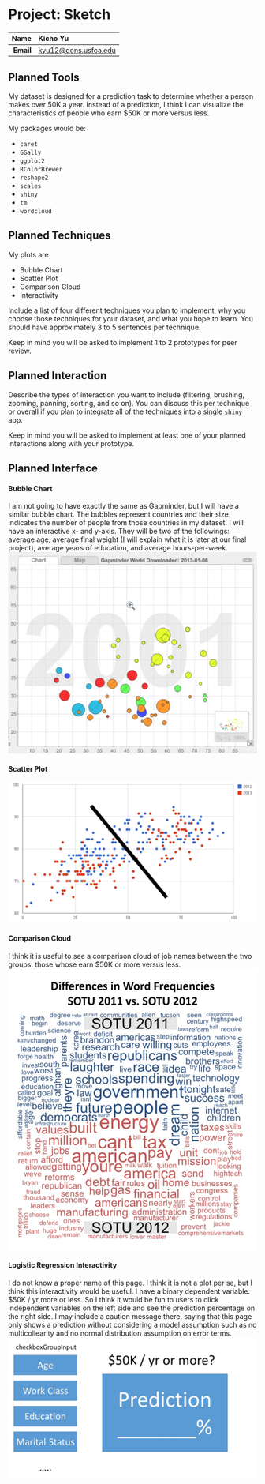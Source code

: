 Project: Sketch
==============================

| **Name**  | Kicho Yu  |
|----------:|:-------------|
| **Email** | kyu12@dons.usfca.edu |


Planned Tools
------------------------------
My dataset is designed for a prediction task to determine whether a person makes over 50K a year. Instead of a prediction, I think I can visualize the characteristics of people who earn $50K or more versus less. 

My packages would be:
- `caret`
- `GGally `
- `ggplot2`
- `RColorBrewer`
- `reshape2`
- `scales`
- `shiny`
- `tm`
- `wordcloud`

Planned Techniques
------------------------------
My plots are
- Bubble Chart
- Scatter Plot
- Comparison Cloud
- Interactivity

Include a list of four different techniques you plan to implement, why you choose those techniques for your dataset, and what you hope to learn. You should have approximately 3 to 5 sentences per technique.

Keep in mind you will be asked to implement 1 to 2 prototypes for peer review.

Planned Interaction
------------------------------

Describe the types of interaction you want to include (filtering, brushing, zooming, panning, sorting, and so on). You can discuss this per technique or overall if you plan to integrate all of the techniques into a single `shiny` app.

Keep in mind you will be asked to implement at least one of your planned interactions along with your prototype.

Planned Interface
------------------------------

#### Bubble Chart ####
I am not going to have exactly the same as Gapminder, but I will have a similar bubble chart. The bubbles represent countries and their size indicates the number of people from those countries in my dataset. I will have an interactive x- and y-axis. They will be two of the followings: average age, average final weight (I will explain what it is later at our final project), average years of education, and average hours-per-week.  
![page1](sketch_bubble.jpg)


#### Scatter Plot ####
![page2](sketch_scatter.jpg)


#### Comparison Cloud ####
I think it is useful to see a comparison cloud of job names between the two groups: those whose earn $50K or more versus less.
![page3](sketch_comparison.jpg)


#### Logistic Regression Interactivity ####
I do not know a proper name of this page. I think it is not a plot per se, but I think this interactivity would be useful. I have a binary dependent variable: $50K / yr more or less. So I think it would be fun to users to click independent variables on the left side and see the prediction percentage on the right side. I may include a caution message there, saying that this page only shows a prediction without considering a model assumption such as no multicollearity and no normal distribution assumption on error terms.
![page4](sketch_interactivity.jpg)
